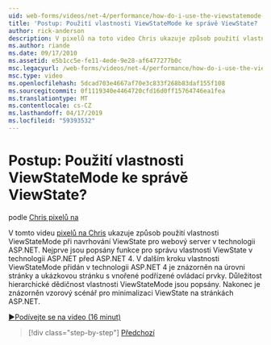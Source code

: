 ```yaml
---
uid: web-forms/videos/net-4/performance/how-do-i-use-the-viewstatemode-property-for-managing-viewstate
title: 'Postup: Použití vlastnosti ViewStateMode ke správě ViewState? | Dokumenty Microsoft'
author: rick-anderson
description: V pixelů na toto video Chris ukazuje způsob použití vlastnosti ViewStateMode při navrhování ViewState pro webový server v technologii ASP.NET.
ms.author: riande
ms.date: 09/17/2010
ms.assetid: e5b1cc5e-fe11-4ede-9e28-af6477277b0c
msc.legacyurl: /web-forms/videos/net-4/performance/how-do-i-use-the-viewstatemode-property-for-managing-viewstate
msc.type: video
ms.openlocfilehash: 5dcad703e4667af70e3c833f268b83daf155f108
ms.sourcegitcommit: 0f1119340e4464720cfd16d0ff15764746ea1fea
ms.translationtype: MT
ms.contentlocale: cs-CZ
ms.lasthandoff: 04/17/2019
ms.locfileid: "59393532"
---
```

# <a name="how-do-i-use-the-viewstatemode-property-for-managing-viewstate"></a>Postup: Použití vlastnosti ViewStateMode ke správě ViewState?

podle [Chris pixelů na](https://twitter.com/chrispels)

V tomto videu [pixelů na Chris](http://www.idevtech.com) ukazuje způsob použití vlastnosti ViewStateMode při navrhování ViewState pro webový server v technologii ASP.NET. Nejprve jsou popsány funkce pro správu vlastnosti ViewState v technologii ASP.NET před ASP.NET 4. V dalším kroku vlastnosti ViewStateMode přidán v technologii ASP.NET 4 je znázorněn na úrovni stránky a ukázkovou stránku s vnořené podřízené ovládací prvky. Důležitost hierarchické dědičnost vlastnosti ViewStateMode jsou popsány. Nakonec je znázorněn vzorový scénář pro minimalizaci ViewState na stránkách ASP.NET.

[&#9654;Podívejte se na video (16 minut)](https://channel9.msdn.com/Blogs/ASP-NET-Site-Videos/how-do-i-use-the-viewstatemode-property-for-managing-viewstate)

> [!div class="step-by-step"]
> [Předchozí](aspnet-4-quick-hit-easy-state-compression.md)
